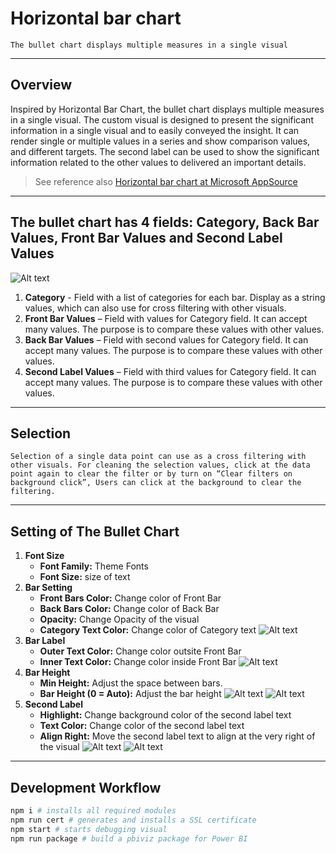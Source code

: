# Horizontal bar chart

```The bullet chart displays multiple measures in a single visual```

***
## Overview

Inspired by Horizontal Bar Chart, the bullet chart displays multiple measures in a single visual. The custom visual is designed to present the significant information in a single visual and to easily conveyed the insight. It can render single or multiple values in a series and show comparison values, and different targets. The second label can be used to show the significant information related to the other values to delivered an important details. 


> See reference also [Horizontal bar chart at Microsoft AppSource](https://appsource.microsoft.com/en-us/product/power-bi-visuals/WA104381230)

---
## The bullet chart has 4 fields: Category, Back Bar Values, Front Bar Values and Second Label Values 

![Alt text](assets/1.png)
1. **Category** - Field with a list of categories for each bar. Display as a string values, which can also use for cross filtering with other visuals. 
2. **Front Bar Values** – Field with values for Category field. It can accept many values. The purpose is to compare these values with other values. 
3. **Back Bar Values** – Field with second values for Category field. It can accept many values. The purpose is to compare these values with other values. 
4. **Second Label Values** – Field with third values for Category field. It can accept many values. The purpose is to compare these values with other values. 

---
## Selection 

```Selection of a single data point can use as a cross filtering with other visuals. For cleaning the selection values, click at the data point again to clear the filter or by turn on “Clear filters on background click”, Users can click at the background to clear the filtering.```

---
## Setting of The Bullet Chart 

1. **Font Size**
    * **Font Family:** Theme Fonts 
    * **Font Size:** size of text 
2. **Bar Setting**
    * **Front Bars Color:** Change color of Front Bar 
    * **Back Bars Color:** Change color of Back Bar 
    * **Opacity:** Change Opacity of the visual 
    * **Category Text Color:** Change color of Category text 
![Alt text](assets/2.png)
3. **Bar Label**
    * **Outer Text Color:** Change color outsite Front Bar 
    * **Inner Text Color:** Change color inside Front Bar
![Alt text](assets/3.png)
4. **Bar Height**
    * **Min Height:** Adjust the space between bars. 
    * **Bar Height (0 = Auto):** Adjust the bar height 
![Alt text](assets/4.png)
![Alt text](assets/5.png)
5. **Second Label**
    * **Highlight:** Change background color of the second label text 
    * **Text Color:** Change color of the second label text 
    * **Align Right:** Move the second label text to align at the very right of the visual 
![Alt text](assets/6.png)
![Alt text](assets/7.png)

---
## Development Workflow

```bash
npm i # installs all required modules
npm run cert # generates and installs a SSL certificate
npm start # starts debugging visual
npm run package # build a pbiviz package for Power BI
```

